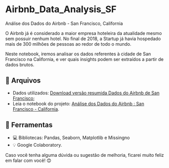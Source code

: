 # Airbnb_Data_Analysis_SF
Análise dos Dados do Airbnb - San Francisco, California

O Airbnb já é considerado a maior empresa hoteleira da atualidade mesmo sem possuir nenhum hotel. No final de 2018, a Startup já havia hospedado mais de 300 milhões de pessoas ao redor de todo o mundo. 

Neste notebook, iremos analisar os dados referentes à cidade de San Francisco na California, e ver quais insights podem ser extraídos a partir de dados brutos.



## 📂 Arquivos

- Dados utilizados: [Download versão resumida Dados do Airbnb de San Francisco](http://data.insideairbnb.com/united-states/ca/san-francisco/2021-10-06/visualisations/listings.csv);
- Leia o notebook do projeto: [Análise dos Dados do Airbnb : San Francisco - California](https://github.com/barbaramit/Airbnb_Data_Analysis_SF/blob/main/Analisando_os_Dados_Airbnb_SF.ipynb).

## 🚀 Ferramentas 

- 💻 Bibliotecas: Pandas, Seaborn, Matplotlib e Missingno
- 💡 Google Colaboratory.



Caso você tenha alguma dúvida ou sugestão de melhoria, ficarei muito feliz em falar com você! 😊

